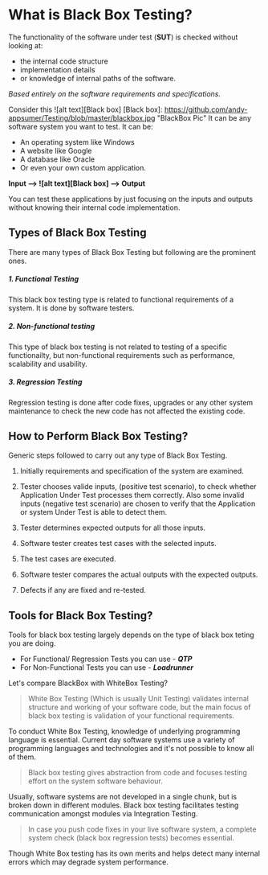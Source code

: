 # What is Black Box Testing?

The functionality of the software under test (**SUT**) is checked without looking at: 
* the internal code structure
* implementation details 
* or knowledge of internal paths of the software.

*Based entirely on the software requirements and specifications.*

Consider this 
![alt text][Black box]
[Black box]:  https://github.com/andy-appsumer/Testing/blob/master/blackbox.jpg "BlackBox Pic"
It can be any software system you want to test.
It can be:
- An operating system like Windows
- A website like Google
- A database like Oracle
- Or even your own custom application.

**Input &#10230; ![alt text][Black box] &#10230; Output**

You can test these applications by just focusing on the inputs and outputs without knowing their internal code implementation.

## Types of Black Box Testing
There are many types of Black Box Testing but following are the prominent ones.

##### 1. Functional Testing
This black box testing type is related to functional requirements of a system. It is done by software testers.

##### 2. Non-functional testing
This type of black box testing is not related to testing of a specific functionailty, but non-functional requirements such as performance, scalability and usability. 

##### 3. Regression Testing
Regression testing is done after code fixes, upgrades or any other system maintenance to check the new code has not affected the existing code.

## How to Perform Black Box Testing?
Generic steps followed to carry out any type of Black Box Testing.

1. Initially requirements and specification of the system are examined. 

2. Tester chooses valide inputs, (positive test scenario), to check whether Application Under Test processes them correctly. Also some invalid inputs (negative test scenario) are chosen to verify that the Application or system Under Test is able to detect them.

3. Tester determines expected outputs for all those inputs.

4. Software tester creates test cases with the selected inputs.

5. The test cases are executed.

6. Software tester compares the actual outputs with the expected outputs.

7. Defects if any are fixed and re-tested.

## Tools for Black Box Testing?
Tools for black box testing largely depends on the type of black box teting you are doing.

- For Functional/ Regression Tests you can use - __*QTP*__
- For Non-Functional Tests you can use - __*Loadrunner*__

Let's compare BlackBox with WhiteBox Testing?

> White Box Testing (Which is usually Unit Testing) validates internal structure and working of your software code, but the main focus of black box testing is validation of your functional requirements.

To conduct White Box Testing, knowledge of underlying programming language is essential. Current day software systems use a variety of programming languages and technologies and it's not possible to know all of them. 

> Black box testing gives abstraction from code and focuses testing effort on the system software behaviour. 

Usually, software systems are not developed in a single chunk, but is broken down in different modules. Black box testing facilitates testing communication amongst modules via Integration Testing. 

> In case you push code fixes in your live software system, a complete system check (black box regression tests) becomes essential.

Though White Box testing has its own merits and helps detect many internal errors which may degrade system performance. 
